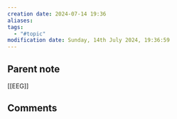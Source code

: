 ```yaml
---
creation date: 2024-07-14 19:36
aliases: 
tags:
  - "#topic"
modification date: Sunday, 14th July 2024, 19:36:59
---
```


## Parent note
[[EEG]]
## Comments